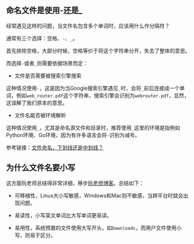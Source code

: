 ## 命名文件是使用-还是_

经常遇见这样的问题，当文件名包含多个单词时，应该用什么作分隔符？

通常有三个选择：空格、`-`、`_`。

首先排除空格，大部分时候，空格等价于将这个字符串分开，失去了整体的意思。

而选择`-`或者`_`则需要依据场景而定：

* 文件是否需要被搜索引擎搜索

这种情况使用`-`，这是因为当Google搜索引擎遇见`_`时，会将`_`前后连接成一个单词，例如`web_router.pdf`这个字符串，搜索引擎会识别为`webrouter.pdf`，显然，这误解了我们原本的意思。

* 文件名能否被环境解析

这种情况使用`_`，尤其是命名源文件和目录时，推荐使用`_`这里的环境是指例如Python环境、Go环境，因为有许多语言会将`-`识别为减号。

参考链接：[文件命名，下划线还是中划线？](https://adoyle.me/Today-I-Learned/others/file-naming-with-underscores-and-dashes.html#:~:text=%E8%8B%B1%E6%96%87%E6%96%87%E6%B3%95&text=%E4%B8%BA%E4%BA%86%E4%BF%9D%E7%95%99%E8%BF%9E%E5%AD%97%E7%AC%A6%E5%9C%A8,%E4%BD%BF%E7%94%A8%E4%B8%8B%E5%88%92%E7%BA%BF%E6%9D%A5%E4%BB%A3%E6%9B%BF%E7%A9%BA%E6%A0%BC%E3%80%82)

## 为什么文件名要小写

这方面阮老师总结得非常详细，移步[阮老师博客](https://www.ruanyifeng.com/blog/2017/02/filename-should-be-lowercase.html)。总结如下：

* 可移植性，Linux大小写敏感，Windows和Mac则不敏感，当跨平台时就会出现问题。

* 易读性，小写英文单词比大写单词更易读。
* 易用性，系统预置的文件使用大写开头，如`Downloads`，而用户文件使用小写，则易于区分。